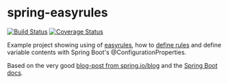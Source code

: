 # spring-easyrules
[![Build Status](https://travis-ci.org/jonashackt/spring-easyrules.svg?branch=master)](https://travis-ci.org/jonashackt/spring-easyrules)
[![Coverage Status](https://coveralls.io/repos/jonashackt/spring-easyrules/badge.svg)](https://coveralls.io/r/jonashackt/spring-easyrules)

Example project showing using of [easyrules], how to [define rules] and define variable contents with Spring Boot's @ConfigurationProperties.

Based on the very good [blog-post from spring.io/blog] and the [Spring Boot docs].

[easyrules]:http://www.easyrules.org/index.html
[define rules]:http://www.easyrules.org/user-guide/defining-rules.html
[blog-post from spring.io/blog]:https://spring.io/blog/2015/01/13/configuring-it-all-out-or-12-factor-app-style-configuration-with-spring
[Spring Boot docs]:http://docs.spring.io/spring-boot/docs/current/reference/html/boot-features-external-config.html
